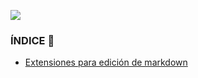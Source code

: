 <a href="../../">![](https://img.shields.io/badge/regresar%20a%20principal-%E2%86%A9-gray?style=for-the-badge&logo=files&logoColor=%23FAC171)</a>

### ÍNDICE 📑


- [Extensiones para edición de markdown](./extensiones-para-markdown/)
